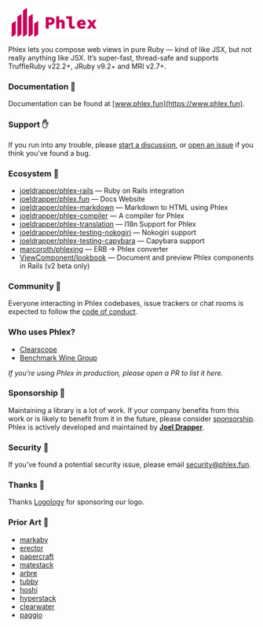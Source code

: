 <a href="https://www.phlex.fun"><img alt="Phlex logo" src="phlex_logo.png" width="180" /></a>

Phlex lets you compose web views in pure Ruby — kind of like JSX, but not really anything like JSX. It’s super-fast, thread-safe and supports TruffleRuby v22.2+, JRuby v9.2+ and MRI v2.7+.

### Documentation 📗

Documentation can be found at [www.phlex.fun](https://www.phlex.fun).

### Support ✋

If you run into any trouble, please [start a discussion](https://github.com/joeldrapper/phlex/discussions/new), or [open an issue](https://github.com/joeldrapper/phlex/issues/new) if you think you’ve found a bug.

### Ecosystem 🌱
- [joeldrapper/phlex-rails](https://github.com/joeldrapper/phlex-rails) — Ruby on Rails integration
- [joeldrapper/phlex.fun](https://github.com/joeldrapper/phlex.fun) — Docs Website
- [joeldrapper/phlex-markdown](https://github.com/joeldrapper/phlex-markdown) — Markdown to HTML using Phlex
- [joeldrapper/phlex-compiler](https://github.com/joeldrapper/phlex-compiler) — A compiler for Phlex
- [joeldrapper/phlex-translation](https://github.com/joeldrapper/phlex-translation) — I18n Support for Phlex 
- [joeldrapper/phlex-testing-nokogiri](https://github.com/joeldrapper/phlex-testing-nokogiri) — Nokogiri support
- [joeldrapper/phlex-testing-capybara](https://github.com/joeldrapper/phlex-testing-capybara) — Capybara support
- [marcoroth/phlexing](https://github.com/marcoroth/phlexing) — ERB → Phlex converter
- [ViewComponent/lookbook](https://github.com/ViewComponent/lookbook) — Document and preview Phlex components in Rails (v2 beta only)

### Community 🙌

Everyone interacting in Phlex codebases, issue trackers or chat rooms is expected to follow the [code of conduct](https://github.com/joeldrapper/phlex/blob/main/CODE_OF_CONDUCT.md).

### Who uses Phlex?

- [Clearscope](https://www.clearscope.io)
- [Benchmark Wine Group](https://www.benchmarkwine.com)

*If you’re using Phlex in production, please open a PR to list it here.*

### Sponsorship 💖

Maintaining a library is a lot of work. If your company benefits from this work or is likely to benefit from it in the future, please consider [sponsorship](https://github.com/sponsors/joeldrapper). Phlex is actively developed and maintained by **[Joel Drapper](https://github.com/sponsors/joeldrapper)**.

### Security 🚨

If you’ve found a potential security issue, please email [security@phlex.fun](mailto:security@phlex.fun).

### Thanks 🙏

Thanks [Logology](https://www.logology.co) for sponsoring our logo.

### Prior Art 🎨

- [markaby](https://github.com/markaby/markaby)
- [erector](https://github.com/erector/erector)
- [papercraft](https://github.com/digital-fabric/papercraft)
- [matestack](https://github.com/matestack/matestack-ui-core)
- [arbre](https://github.com/activeadmin/arbre)
- [tubby](https://github.com/judofyr/tubby)
- [hoshi](https://github.com/pete/hoshi)
- [hyperstack](https://github.com/hyperstack-org/hyperstack)
- [clearwater](https://github.com/clearwater-rb/clearwater)
- [paggio](https://github.com/opal/paggio)

